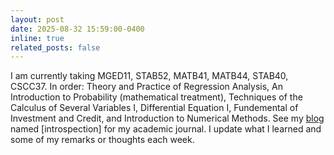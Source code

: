 ```yaml
---
layout: post
date: 2025-08-32 15:59:00-0400
inline: true
related_posts: false
---
```


I am currently taking MGED11, STAB52, MATB41, MATB44, STAB40, CSCC37. In order: Theory and Practice of Regression Analysis, An Introduction to Probability (mathematical treatment), Techniques of the Calculus of Several Variables I, Differential Equation I, Fundemental of Investment and Credit, and Introduction to Numerical Methods. See my [blog](https://eric-ideas.github.io/blog/) named [introspection] for my academic journal. I update what I learned and some of my remarks or thoughts each week. 
